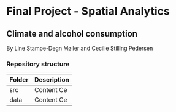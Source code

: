 # Final Project - Spatial Analytics

## Climate and alcohol consumption
By Line Stampe-Degn Møller and Cecilie Stilling Pedersen

### Repository structure

| Folder  | Description |
| ------- | ------------|
| src     | Content Ce  |
| data    | Content Ce  |
